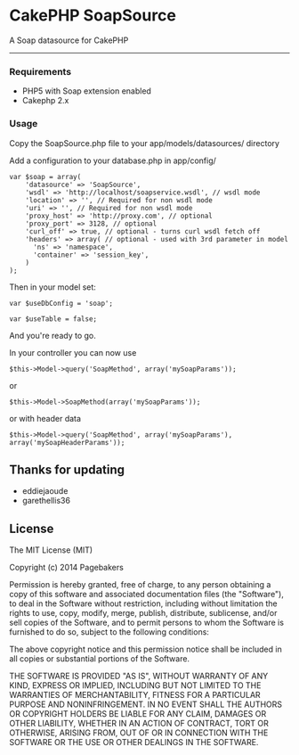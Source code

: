 # CakePHP SoapSource

A Soap datasource for CakePHP

---------------------------------------------------------------------

### Requirements

- PHP5 with Soap extension enabled
- Cakephp 2.x

### Usage

Copy the SoapSource.php file to your app/models/datasources/ directory

Add a configuration to your database.php in app/config/

    var $soap = array(
        'datasource' => 'SoapSource',
        'wsdl' => 'http://localhost/soapservice.wsdl', // wsdl mode
        'location' => '', // Required for non wsdl mode
        'uri' => '', // Required for non wsdl mode
        'proxy_host' => 'http://proxy.com', // optional
        'proxy_port' => 3128, // optional
        'curl_off' => true, // optional - turns curl wsdl fetch off
        'headers' => array( // optional - used with 3rd parameter in model
          'ns' => 'namespace',
          'container' => 'session_key',
        )
    );

Then in your model set:

    var $useDbConfig = 'soap';

    var $useTable = false;

And you're ready to go.

In your controller you can now use

    $this->Model->query('SoapMethod', array('mySoapParams'));

or

    $this->Model->SoapMethod(array('mySoapParams'));

or with header data

    $this->Model->query('SoapMethod', array('mySoapParams'), array('mySoapHeaderParams'));
    

## Thanks for updating

- eddiejaoude
- garethellis36
    
## License 

The MIT License (MIT)

Copyright (c) 2014 Pagebakers

Permission is hereby granted, free of charge, to any person obtaining a copy
of this software and associated documentation files (the "Software"), to deal
in the Software without restriction, including without limitation the rights
to use, copy, modify, merge, publish, distribute, sublicense, and/or sell
copies of the Software, and to permit persons to whom the Software is
furnished to do so, subject to the following conditions:

The above copyright notice and this permission notice shall be included in all
copies or substantial portions of the Software.

THE SOFTWARE IS PROVIDED "AS IS", WITHOUT WARRANTY OF ANY KIND, EXPRESS OR
IMPLIED, INCLUDING BUT NOT LIMITED TO THE WARRANTIES OF MERCHANTABILITY,
FITNESS FOR A PARTICULAR PURPOSE AND NONINFRINGEMENT. IN NO EVENT SHALL THE
AUTHORS OR COPYRIGHT HOLDERS BE LIABLE FOR ANY CLAIM, DAMAGES OR OTHER
LIABILITY, WHETHER IN AN ACTION OF CONTRACT, TORT OR OTHERWISE, ARISING FROM,
OUT OF OR IN CONNECTION WITH THE SOFTWARE OR THE USE OR OTHER DEALINGS IN THE
SOFTWARE.